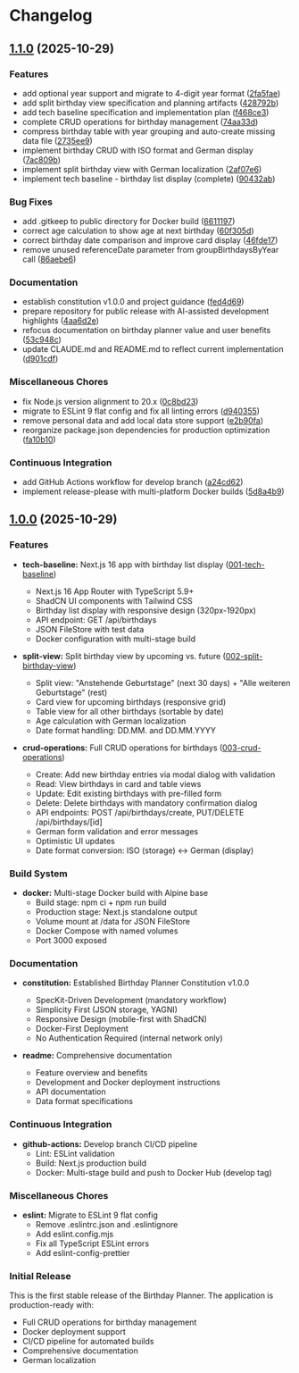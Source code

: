 # Changelog

## [1.1.0](https://github.com/BrinkhaT/birthday-planner/compare/1.0.0...1.1.0) (2025-10-29)


### Features

* add optional year support and migrate to 4-digit year format ([2fa5fae](https://github.com/BrinkhaT/birthday-planner/commit/2fa5fae63b2ac3977abcd605217c5fa863e699ff))
* add split birthday view specification and planning artifacts ([428792b](https://github.com/BrinkhaT/birthday-planner/commit/428792b18bb2bcf490cfc7aebdf409ae18df84c8))
* add tech baseline specification and implementation plan ([f468ce3](https://github.com/BrinkhaT/birthday-planner/commit/f468ce365fdc661f095f90a547c104e6dd14b0de))
* complete CRUD operations for birthday management ([74aa33d](https://github.com/BrinkhaT/birthday-planner/commit/74aa33dab323bbd46345567eb29ccc4f9d01032e))
* compress birthday table with year grouping and auto-create missing data file ([2735ee9](https://github.com/BrinkhaT/birthday-planner/commit/2735ee96c37856a3ae6ae132520737982cd1fd8c))
* implement birthday CRUD with ISO format and German display ([7ac809b](https://github.com/BrinkhaT/birthday-planner/commit/7ac809bfec1641a0b976770781582eb46efc600d))
* implement split birthday view with German localization ([2af07e6](https://github.com/BrinkhaT/birthday-planner/commit/2af07e6b97682753adfd8c6e523ecaea2546d4b6))
* implement tech baseline - birthday list display (complete) ([90432ab](https://github.com/BrinkhaT/birthday-planner/commit/90432ab57aa7bb09cc911855750a94f548ed02d9))


### Bug Fixes

* add .gitkeep to public directory for Docker build ([6611197](https://github.com/BrinkhaT/birthday-planner/commit/66111977daac91832a398912cfefd898efa60352))
* correct age calculation to show age at next birthday ([60f305d](https://github.com/BrinkhaT/birthday-planner/commit/60f305d51bc3490af0f9fd2b071a0b121e67d808))
* correct birthday date comparison and improve card display ([46fde17](https://github.com/BrinkhaT/birthday-planner/commit/46fde17ffc1f1d203ad12590b656e0c6c4d178b4))
* remove unused referenceDate parameter from groupBirthdaysByYear call ([86aebe6](https://github.com/BrinkhaT/birthday-planner/commit/86aebe6c1f0bf1ef00a21d4bed184aa899045968))


### Documentation

* establish constitution v1.0.0 and project guidance ([fed4d69](https://github.com/BrinkhaT/birthday-planner/commit/fed4d69e2e8686368a202734e73ae3c71ea17ded))
* prepare repository for public release with AI-assisted development highlights ([4aa6d2e](https://github.com/BrinkhaT/birthday-planner/commit/4aa6d2e3462394968d5c6fee7edf56c06d65e832))
* refocus documentation on birthday planner value and user benefits ([53c948c](https://github.com/BrinkhaT/birthday-planner/commit/53c948c5672e4af85de9fd1fe565981ed7e78a08))
* update CLAUDE.md and README.md to reflect current implementation ([d901cdf](https://github.com/BrinkhaT/birthday-planner/commit/d901cdf25ad7f4cfd93f76290efeb0dad85f54bd))


### Miscellaneous Chores

* fix Node.js version alignment to 20.x ([0c8bd23](https://github.com/BrinkhaT/birthday-planner/commit/0c8bd233249057a8bd4c1d1064c6f5a130fc759f))
* migrate to ESLint 9 flat config and fix all linting errors ([d940355](https://github.com/BrinkhaT/birthday-planner/commit/d940355056b6f4f4ed1fc32c20b75adf988c5534))
* remove personal data and add local data store support ([e2b90fa](https://github.com/BrinkhaT/birthday-planner/commit/e2b90fac15a2e79c7f636717a2981c0013f8306d))
* reorganize package.json dependencies for production optimization ([fa10b10](https://github.com/BrinkhaT/birthday-planner/commit/fa10b109d2c16ff69ab5d1caab6248e4ad218716))


### Continuous Integration

* add GitHub Actions workflow for develop branch ([a24cd62](https://github.com/BrinkhaT/birthday-planner/commit/a24cd6257f8aa92ef6acf3870363b5889c70609c))
* implement release-please with multi-platform Docker builds ([5d8a4b9](https://github.com/BrinkhaT/birthday-planner/commit/5d8a4b9b2cd8508ec96541c704e9e003b3180ad9))

## [1.0.0](https://github.com/brinkhat/birthday-planner-speckit/compare/v0.0.0...v1.0.0) (2025-10-29)

### Features

* **tech-baseline:** Next.js 16 app with birthday list display ([001-tech-baseline](specs/001-tech-baseline))
  - Next.js 16 App Router with TypeScript 5.9+
  - ShadCN UI components with Tailwind CSS
  - Birthday list display with responsive design (320px-1920px)
  - API endpoint: GET /api/birthdays
  - JSON FileStore with test data
  - Docker configuration with multi-stage build

* **split-view:** Split birthday view by upcoming vs. future ([002-split-birthday-view](specs/002-split-birthday-view))
  - Split view: "Anstehende Geburtstage" (next 30 days) + "Alle weiteren Geburtstage" (rest)
  - Card view for upcoming birthdays (responsive grid)
  - Table view for all other birthdays (sortable by date)
  - Age calculation with German localization
  - Date format handling: DD.MM. and DD.MM.YYYY

* **crud-operations:** Full CRUD operations for birthdays ([003-crud-operations](specs/003-crud-operations))
  - Create: Add new birthday entries via modal dialog with validation
  - Read: View birthdays in card and table views
  - Update: Edit existing birthdays with pre-filled form
  - Delete: Delete birthdays with mandatory confirmation dialog
  - API endpoints: POST /api/birthdays/create, PUT/DELETE /api/birthdays/[id]
  - German form validation and error messages
  - Optimistic UI updates
  - Date format conversion: ISO (storage) ↔ German (display)

### Build System

* **docker:** Multi-stage Docker build with Alpine base
  - Build stage: npm ci + npm run build
  - Production stage: Next.js standalone output
  - Volume mount at /data for JSON FileStore
  - Docker Compose with named volumes
  - Port 3000 exposed

### Documentation

* **constitution:** Established Birthday Planner Constitution v1.0.0
  - SpecKit-Driven Development (mandatory workflow)
  - Simplicity First (JSON storage, YAGNI)
  - Responsive Design (mobile-first with ShadCN)
  - Docker-First Deployment
  - No Authentication Required (internal network only)

* **readme:** Comprehensive documentation
  - Feature overview and benefits
  - Development and Docker deployment instructions
  - API documentation
  - Data format specifications

### Continuous Integration

* **github-actions:** Develop branch CI/CD pipeline
  - Lint: ESLint validation
  - Build: Next.js production build
  - Docker: Multi-stage build and push to Docker Hub (develop tag)

### Miscellaneous Chores

* **eslint:** Migrate to ESLint 9 flat config
  - Remove .eslintrc.json and .eslintignore
  - Add eslint.config.mjs
  - Fix all TypeScript ESLint errors
  - Add eslint-config-prettier

### Initial Release

This is the first stable release of the Birthday Planner. The application is production-ready with:
- Full CRUD operations for birthday management
- Docker deployment support
- CI/CD pipeline for automated builds
- Comprehensive documentation
- German localization
